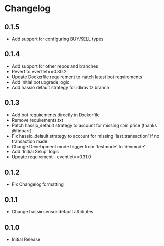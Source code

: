 # Changelog

## 0.1.5

- Add support for configuring BUY/SELL types

## 0.1.4

- Add support for other repos and branches
- Revert to eventlet==0.30.2
- Update Dockerfile requirement to match latest bot requirements
- Add initial bot upgrade logic
- Add hassio default strategy for idkravitz branch

## 0.1.3

- Add bot requirements directly in Dockerfile
- Remove requirements.txt
- Patch hassio_default strategy to account for missing coin price (thanks @finbarr)
- Fix hassio_default strategy to account for missing 'last_transaction' if no transaction made
- Change Development mode trigger from 'testmode' to 'devmode'
- Add 'Initial Setup' logic
- Update requirement - eventlet==0.31.0

## 0.1.2

- Fix Changelog formatting

## 0.1.1

- Change hassio sensor default attributes

## 0.1.0

- Initial Release

